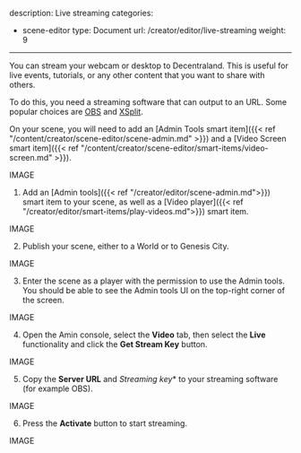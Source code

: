 description: Live streaming
categories:
  - scene-editor
type: Document
url: /creator/editor/live-streaming
weight: 9
---


You can stream your webcam or desktop to Decentraland. This is useful for live events, tutorials, or any other content that you want to share with others.

To do this, you need a streaming software that can output to an URL. Some popular choices are [OBS](https://obsproject.com/) and [XSplit](https://www.xsplit.com/).

On your scene, you will need to add an [Admin Tools smart item]({{< ref "/content/creator/scene-editor/scene-admin.md" >}}) and a [Video Screen smart item]({{< ref "/content/creator/scene-editor/smart-items/video-screen.md" >}}).

IMAGE

1. Add an [Admin tools]({{< ref "/creator/editor/scene-admin.md">}}) smart item to your scene, as well as a [Video player]({{< ref "/creator/editor/smart-items/play-videos.md">}}) smart item.

IMAGE

2. Publish your scene, either to a World or to Genesis City.

IMAGE

3. Enter the scene as a player with the permission to use the Admin tools. You should be able to see the Admin tools UI on the top-right corner of the screen.

IMAGE

4. Open the Amin console, select the **Video** tab, then select the **Live** functionality and click the **Get Stream Key** button.

IMAGE

5. Copy the **Server URL** and *Streaming key** to your streaming software (for example OBS).

IMAGE

6. Press the **Activate** button to start streaming.

IMAGE






